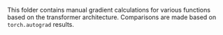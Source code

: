 This folder contains manual gradient calculations for various functions based on the transformer architecture. Comparisons are made based on `torch.autograd` results.
